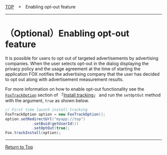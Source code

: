 [TOP](../../README.md)　>　Enabling opt-out feature

---

# （Optional）Enabling opt-out feature

It is possible for users to opt out of targeted advertisements by advertising companies. When the user selects opt-out in the dialog displaying the privacy policy and the usage agreement at the time of starting the application FOX notifies the advertising company that the user has decided to opt out along with advertisement measurement results.

For more information on how to enable opt-out functionality see the [`FoxTrackOption`](../sdk_api/README.md#foxtrackoption) section of 「[Install tracking](../track_install/README.md#track_install_optional)」 and run the `setOptOut` method with the argument, `true` as shown below.

```java
// First time launch install tracking
FoxTrackOption option = new FoxTrackOption();
option.setRedirectUrl("myapp://top")
			.setBuid(getUserId())
			.setOptOut(true);
Fox.trackInstall(option);
```

---
[Return to Top](../../README.md)

